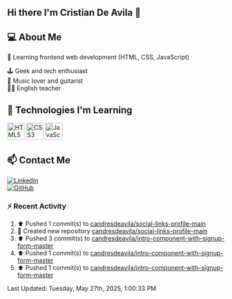 ## Hi there I'm Cristian De Avila 👋

## 💻 About Me  
🎯 Learning frontend web development (HTML, CSS, JavaScript) 

🕹️ Geek and tech enthusiast   
🎸 Music lover and guitarist  
🧑‍🏫 English teacher  

## 🚀 Technologies I'm Learning  
<p align="left">
  <img src="https://cdn.jsdelivr.net/gh/devicons/devicon/icons/html5/html5-original.svg" alt="HTML5" width="40" height="40"/>
  <img src="https://cdn.jsdelivr.net/gh/devicons/devicon/icons/css3/css3-original.svg" alt="CSS3" width="40" height="40"/>
  <img src="https://cdn.jsdelivr.net/gh/devicons/devicon/icons/javascript/javascript-original.svg" alt="JavaScript" width="40" height="40"/>
</p>

## 📫 Contact Me  
[![LinkedIn](https://img.shields.io/badge/LinkedIn-0077B5?style=for-the-badge&logo=linkedin&logoColor=white)](https://www.linkedin.com/in/cristiandeavilacd/)  
[![GitHub](https://img.shields.io/badge/GitHub-181717?style=for-the-badge&logo=github&logoColor=white)](https://github.com/candresdeavila)  

### :zap: Recent Activity
<!--RECENT_ACTIVITY:start-->
1. ⬆️ Pushed 1 commit(s) to [candresdeavila/social-links-profile-main](https://github.com/candresdeavila/social-links-profile-main)<br>
2. 📔 Created new repository [candresdeavila/social-links-profile-main](https://github.com/candresdeavila/social-links-profile-main)<br>
3. ⬆️ Pushed 3 commit(s) to [candresdeavila/intro-component-with-signup-form-master](https://github.com/candresdeavila/intro-component-with-signup-form-master)<br>
4. ⬆️ Pushed 1 commit(s) to [candresdeavila/intro-component-with-signup-form-master](https://github.com/candresdeavila/intro-component-with-signup-form-master)<br>
5. ⬆️ Pushed 1 commit(s) to [candresdeavila/intro-component-with-signup-form-master](https://github.com/candresdeavila/intro-component-with-signup-form-master)<br>
<!--RECENT_ACTIVITY:end-->
<!--RECENT_ACTIVITY:last_update-->
Last Updated: Tuesday, May 27th, 2025, 1:00:33 PM
<!--RECENT_ACTIVITY:last_update_end-->
